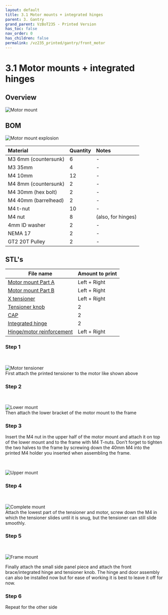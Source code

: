 ```yaml
---
layout: default
title: 3.1 Motor mounts + integrated hinges
parent: 3. Gantry
grand_parent: VzBoT235 - Printed Version
has_toc: false
nav_order: 0
has_children: false
permalink: /vz235_printed/gantry/front_motor
---
```


# 3.1 Motor mounts + integrated hinges

## Overview

![Motor mount](/assets/images/manual/vz235_printed/gantry/motor_mount.png)

## BOM

![Motor mount explosion](/assets/images/manual/vz235_printed/gantry/motor_mount_detail.png)

| Material        | Quantity          | Notes |
|:-------------|:------------------|:------|
| M3 6mm (countersunk)          | 6 | -  |
| M3 35mm | 4 | - |
| M4 10mm | 12 | - |
| M4 8mm (countersunk) | 2 | - |
| M4 30mm (hex bolt) | 2 | - |
| M4 40mm (barrelhead) | 2 | - |
| M4 t-nut | 10 | - |
| M4 nut | 8 | (also, for hinges) |
| 4mm ID washer | 2 | - |
| NEMA 17 | 2 | - |
| GT2 20T Pulley | 2 | - |

## STL's

| File name | Amount to print |
|-----------|-----------------|
| <a href="https://github.com/VzBoT3D/VzBoT-Vz235/blob/main/Assemblies%20%26%20STL/Frame/Frame%20brace.stl" target="_blank">Motor mount Part A</a> | Left + Right |
| <a href="https://github.com/VzBoT3D/VzBoT-Vz235/blob/main/Assemblies%20%26%20STL/Frame/Frame%20brace.stl" target="_blank">Motor mount Part B</a> | Left + Right |
| <a href="https://github.com/VzBoT3D/VzBoT-Vz235/blob/main/Assemblies%20%26%20STL/Frame/Frame%20brace.stl" target="_blank">X tensioner</a> | Left + Right |
| <a href="https://github.com/VzBoT3D/VzBoT-Vz235/blob/main/Assemblies%20%26%20STL/Frame/Frame%20brace.stl" target="_blank">Tensioner knob</a> | 2 |
| <a href="https://github.com/VzBoT3D/VzBoT-Vz235/blob/main/Assemblies%20%26%20STL/Frame/Frame%20brace.stl" target="_blank">CAP</a> | 2 |
| <a href="https://github.com/VzBoT3D/VzBoT-Vz235/blob/main/Assemblies%20%26%20STL/Frame/Frame%20brace.stl" target="_blank">Integrated hinge</a> | 2 |
| <a href="https://github.com/VzBoT3D/VzBoT-Vz235/blob/main/Assemblies%20%26%20STL/Frame/Frame%20brace.stl" target="_blank">Hinge/motor reinforcement</a> | Left + Right |

### Step 1
<br/>

![Motor tensioner](/assets/images/manual/vz235_printed/gantry/motor_tensioner.png)
<br/>
First attach the printed tensioner to the motor like shown above

### Step 2
<br/>

![Lower mount](/assets/images/manual/vz235_printed/gantry/motor_lower_mount.png)
<br/>
Then attach the lower bracket of the motor mount to the frame

### Step 3
Insert the M4 nut in the upper half of the motor mount and attach it on top of the lower mount and to the frame with M4 T-nuts. Don’t forget to tighten the two halves to the frame by screwing down the 40mm M4 into the printed M4 holder you inserted when assembling the frame.

<br/>

![Upper mount](/assets/images/manual/vz235_printed/gantry/motor_upper_mount.png)
<br/>

### Step 4
<br/>

![Complete mount](/assets/images/manual/vz235_printed/gantry/motor_complete_mount.png)
<br/>
Attach the lowest part of the tensioner and motor, screw down the M4 in which the tensioner slides until it is snug, but the tensioner can still slide smoothly.

### Step 5
<br/>

![Frame mount](/assets/images/manual/vz235_printed/gantry/motor_frame_mount.png)
<br/>

Finally attach the small side panel piece and attach the front brace/integrated hinge and tensioner knob. The hinge and door assembly can also be installed now but for ease of working it is best to leave it off for now.

### Step 6

Repeat for the other side